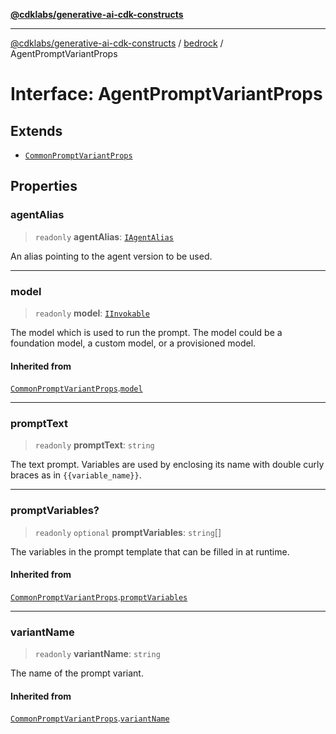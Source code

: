 [**@cdklabs/generative-ai-cdk-constructs**](../../../../README.md)

***

[@cdklabs/generative-ai-cdk-constructs](../../../../README.md) / [bedrock](../README.md) / AgentPromptVariantProps

# Interface: AgentPromptVariantProps

## Extends

- [`CommonPromptVariantProps`](CommonPromptVariantProps.md)

## Properties

### agentAlias

> `readonly` **agentAlias**: [`IAgentAlias`](IAgentAlias.md)

An alias pointing to the agent version to be used.

***

### model

> `readonly` **model**: [`IInvokable`](IInvokable.md)

The model which is used to run the prompt. The model could be a foundation
model, a custom model, or a provisioned model.

#### Inherited from

[`CommonPromptVariantProps`](CommonPromptVariantProps.md).[`model`](CommonPromptVariantProps.md#model)

***

### promptText

> `readonly` **promptText**: `string`

The text prompt. Variables are used by enclosing its name with double curly braces
as in `{{variable_name}}`.

***

### promptVariables?

> `readonly` `optional` **promptVariables**: `string`[]

The variables in the prompt template that can be filled in at runtime.

#### Inherited from

[`CommonPromptVariantProps`](CommonPromptVariantProps.md).[`promptVariables`](CommonPromptVariantProps.md#promptvariables)

***

### variantName

> `readonly` **variantName**: `string`

The name of the prompt variant.

#### Inherited from

[`CommonPromptVariantProps`](CommonPromptVariantProps.md).[`variantName`](CommonPromptVariantProps.md#variantname)
